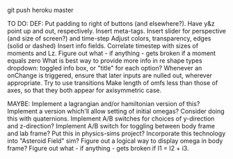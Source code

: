 git push heroku master

TO DO:
DEF:
Put padding to right of buttons (and elsewhere?).
Have y&z point up and out, respectively.
Insert meta-tags.
Insert slider for perspective (and size of screen?) and time-step
Adjust colors, transparency, edges (solid or dashed)
Insert info fields.
Correlate timestep with sizes of moments and Lz.
Figure out what - if anything - gets broken if a moment equals zero
What is best way to provide more info in re shape types dropdown: toggled info box, or "title" for each option?
Whenever an onChange is triggered, ensure that later inputs are nulled out, wherever appropriate.
Try to use transitions
Make length of omfs less than those of axes, so that they both appear for axisymmetric case.

MAYBE:
Implement a lagrangian and/or hamiltonian version of this?
Implement a version which'll allow setting of initial omegas?
Consider doing this with quaternions.
Implement A/B switches for choices of y-direction and z-direction?
Implement A/B switch for toggling between body frame and lab frame?
Put this in physics-sims project?
Incorporate this technology into "Asteroid Field" sim?
Figure out a logical way to display omega in body frame?
Figure out what - if anything - gets broken if I1 = I2 + i3.
